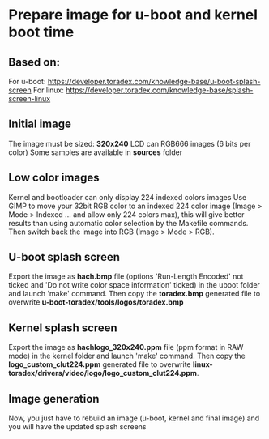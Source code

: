 
# Prepare image for u-boot and kernel boot time

## Based on:
For u-boot:
https://developer.toradex.com/knowledge-base/u-boot-splash-screen
For linux:
https://developer.toradex.com/knowledge-base/splash-screen-linux

## Initial image
The image must be sized: **320x240**
LCD can RGB666 images (6 bits per color)
Some samples are available in **sources** folder

## Low color images
Kernel and bootloader can only display 224 indexed colors images
Use GIMP to move your 32bit RGB color to an indexed 224 color image (Image > Mode > Indexed ... and allow only 224 colors max), this will give better results than using automatic color selection by the Makefile commands.
Then switch back the image into RGB (Image > Mode > RGB).

## U-boot splash screen
Export the image as **hach.bmp** file (options 'Run-Length Encoded' not ticked and 'Do not write color space information' ticked) in the uboot folder and launch 'make' command.
Then copy the **toradex.bmp** generated file to overwrite **u-boot-toradex/tools/logos/toradex.bmp**

## Kernel splash screen
Export the image as **hachlogo_320x240.ppm** file (ppm format in RAW mode) in the kernel folder and launch 'make' command.
Then copy the **logo_custom_clut224.ppm** generated file to overwrite **linux-toradex/drivers/video/logo/logo_custom_clut224.ppm**.

## Image generation
Now, you just have to rebuild an image (u-boot, kernel and final image) and you will have the updated splash screens



